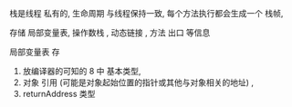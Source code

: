 栈是线程  私有的,  生命周期 与线程保持一致, 每个方法执行都会生成一个 栈帧, 



存储  局部变量表, 操作数栈 , 动态链接 , 方法 出口 等信息 



局部变量表 存

1. 放编译器的可知的 8  中 基本类型,  
2. 对象 引用 (可能是对象起始位置的指针或其他与对象相关的地址) , 
3. returnAddress 类型



